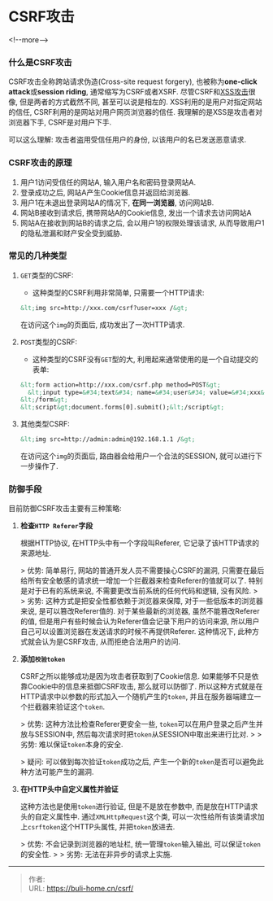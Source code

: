 # CSRF攻击


&lt;!--more--&gt;



### 什么是CSRF攻击

CSRF攻击全称跨站请求伪造(Cross-site request forgery), 也被称为**one-click attack**或**session riding**, 通常缩写为CSRF或者XSRF. 尽管CSRF和[XSS攻击](../xss)很像, 但是两者的方式截然不同, 甚至可以说是相左的. XSS利用的是用户对指定网站的信任, CSRF利用的是网站对用户网页浏览器的信任. 我理解的是XSS是攻击者对浏览器下手, CSRF是对用户下手. 

可以这么理解: 攻击者盗用受信任用户的身份, 以该用户的名已发送恶意请求. 



### CSRF攻击的原理

1. 用户1访问受信任的网站A, 输入用户名和密码登录网站A. 
2. 登录成功之后, 网站A产生Cookie信息并返回给浏览器. 
3. 用户1在未退出登录网站A的情况下, **在同一浏览器**, 访问网站B. 
4. 网站B接收到请求后, 携带网站A的Cookie信息, 发出一个请求去访问网站A
5. 网站A在接收到网站B的请求之后, 会以用户1的权限处理该请求, 从而导致用户1的隐私泄漏和财产安全受到威胁. 



### 常见的几种类型

1. `GET`类型的CSRF:

   * 这种类型的CSRF利用非常简单, 只需要一个HTTP请求: 

   ```html
   &lt;img src=http://xxx.com/csrf?user=xxx /&gt;
   ```

   在访问这个`img`的页面后, 成功发出了一次HTTP请求. 

2. `POST`类型的CSRF:

   * 这种类型的CSRF没有`GET`型的大, 利用起来通常使用的是一个自动提交的表单:

   ```html
   &lt;form action=http://xxx.com/csrf.php method=POST&gt;
     &lt;input type=&#34;text&#34; name=&#34;user&#34; value=&#34;xxx&#34; /&gt;
   &lt;/form&gt;
   &lt;script&gt;document.forms[0].submit();&lt;/script&gt;
   ```

3. 其他类型CSRF: 

   ```html
   &lt;img src=http://admin:admin@192.168.1.1 /&gt;
   ```

   在访问这个`img`的页面后, 路由器会给用户一个合法的SESSION, 就可以进行下一步操作了. 



### 防御手段

目前防御CSRF攻击主要有三种策略:

1. **检查`HTTP Referer`字段**

   根据HTTP协议, 在HTTP头中有一个字段叫Referer, 它记录了该HTTP请求的来源地址. 

   &gt; 优势: 简单易行, 网站的普通开发人员不需要操心CSRF的漏洞, 只需要在最后给所有安全敏感的请求统一增加一个拦截器来检查Referer的值就可以了. 特别是对于已有的系统来说, 不需要更改当前系统的任何代码和逻辑, 没有风险. 
   &gt;
   &gt; 劣势: 这种方式是把安全性都依赖于浏览器来保障, 对于一些低版本的浏览器来说, 是可以篡改Referer值的. 对于某些最新的浏览器, 虽然不能篡改Referer的值, 但是用户有些时候会认为Referer值会记录下用户的访问来源, 所以用户自己可以设置浏览器在发送请求的时候不再提供Referer. 这种情况下, 此种方式就会认为是CSRF攻击, 从而拒绝合法用户的访问. 

2. **添加`校验token`**

   CSRF之所以能够成功是因为攻击者获取到了Cookie信息. 如果能够不只是依靠Cookie中的信息来抵御CSRF攻击, 那么就可以防御了. 所以这种方式就是在HTTP请求中以参数的形式加入一个随机产生的`token`, 并且在服务器端建立一个拦截器来验证这个`token`. 

   &gt; 优势: 这种方法比检查Referer更安全一些, `token`可以在用户登录之后产生并放与SESSION中, 然后每次请求时把`token`从SESSION中取出来进行比对. 
   &gt;
   &gt; 劣势: 难以保证`token`本身的安全. 

   &gt; 疑问: 可以做到每次验证`token`成功之后, 产生一个新的`token`是否可以避免此种方法可能产生的漏洞. 

3. **在HTTP头中自定义属性并验证**

   这种方法也是使用`token`进行验证, 但是不是放在参数中, 而是放在HTTP请求头的自定义属性中. 通过`XMLHttpRequest`这个类, 可以一次性给所有该类请求加上`csrftoken`这个HTTP头属性, 并把`token`放进去. 

   &gt; 优势: 不会记录到浏览器的地址栏, 统一管理`token`输入输出, 可以保证`token`的安全性.
   &gt;
   &gt; 劣势: 无法在非异步的请求上实施. 


---

> 作者:   
> URL: https://buli-home.cn/csrf/  

